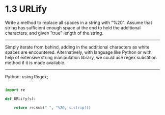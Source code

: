 # 1.3 URLify

Write a method to replace all spaces in a string with "%20". Assume that string
has sufficient enough space at the end to hold the additional characters, and
given "true" length of the string.

---

Simply iterate from behind, adding in the additional characters as white spaces
are encountered. Alternatively, with language like Python or with help of
extensive string manipulation library, we could use regex substition method if
it is made available.

---

Python: using Regex;

```python

import re

def URLify(s):

    return re.sub(" ", "%20, s.strip()) 
```

